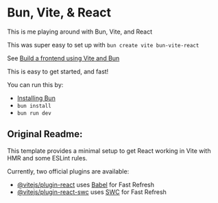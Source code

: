# Bun, Vite, & React

This is me playing around with Bun, Vite, and React

This was super easy to set up with `bun create vite bun-vite-react`

See [Build a frontend using Vite and Bun](https://bun.sh/guides/ecosystem/vite)

This is easy to get started, and fast!

You can run this by:
* [Installing Bun](https://bun.sh/docs/installation)
* `bun install`
* `bun run dev`

## Original Readme:

This template provides a minimal setup to get React working in Vite with HMR and some ESLint rules.

Currently, two official plugins are available:

- [@vitejs/plugin-react](https://github.com/vitejs/vite-plugin-react/blob/main/packages/plugin-react/README.md) uses [Babel](https://babeljs.io/) for Fast Refresh
- [@vitejs/plugin-react-swc](https://github.com/vitejs/vite-plugin-react-swc) uses [SWC](https://swc.rs/) for Fast Refresh
